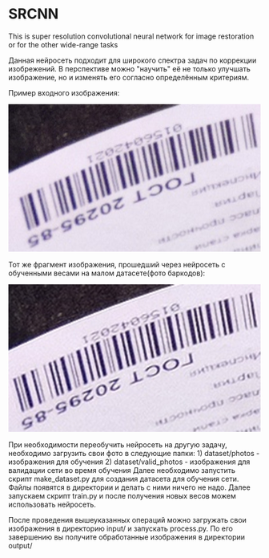 # SRCNN
This is super resolution convolutional neural network for image restoration or for the other wide-range tasks


Данная нейросеть подходит для широкого спектра задач по коррекции изобрежений.
В перспективе можно "научить" её не только улучшать изображение, но и изменять его согласно определённым критериям. 

Пример входного изображения:

<p align="center">
  <img src="https://github.com/birallex/SRCNN/blob/main/weights/input_example.jpg" width="528" height="294"/>
</p>

Тот же фрагмент изображения, прошедший через нейросеть с обученными весами на малом датасете(фото баркодов):

<p align="center">
  <img src="https://github.com/birallex/SRCNN/blob/main/weights/output_example_srcnn.jpg" width="528" height="294"/>
</p>


При необходимости переобучить нейросеть на другую задачу, необходимо загрузить свои фото в следующие папки:
    1) dataset/photos - изображения для обучения
    2) dataset/valid_photos - изображения для валидации сети во время обучения
Далее необходимо запустить скрипт make_dataset.py для создания датасета для обучения сети. Файлы появятся в директории и делать с ними ничего не надо.
Далее запускаем скрипт train.py и после получения новых весов можем использовать нейросеть.

После проведения вышеуказанных операций можно загружать свои изображения в директорию input/
 и запускать process.py. По его завершению вы получите обработанные изображения в директории output/